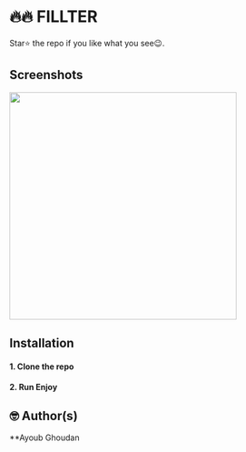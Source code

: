 # 🔥🔥 FILLTER 


Star⭐ the repo if you like what you see😉.

## Screenshots

<p> 
<img src="assets/s1.png" width="400"/>
</p>


## Installation

#### 1. Clone the repo

#### 2. Run Enjoy

## 🤓 Author(s)
**Ayoub Ghoudan
